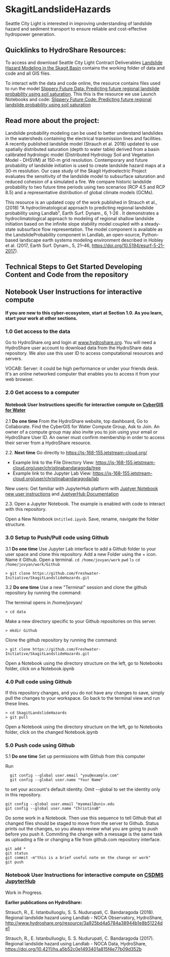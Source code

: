 # SkagitLandslideHazards
Seattle City Light is interested in improving understanding of landslide hazard and sediment transport to ensure reliable and cost-effective hydropower generation.

## Quicklinks to HydroShare Resources:
To access and download Seattle City Light Contract Deliverables [Landslide Hazard Modeling in the Skagit Basin](https://www.hydroshare.org/resource/70d746c7da584ae6bd2f88deb5a4c188/)
contains the working folder of data and code and all GIS files.

To interact with the data and code online, the resource contains files used to run the model 
[Slippery Future Data: Predicting future regional landslide probability using soil saturation](https://www.hydroshare.org/resource/01b486f301864828ba2cd9ab7ac77c4e/).  This this is the resource we use Launch Notebooks and code: [Slippery Future Code: Predicting future regional landslide probability using soil saturation](https://www.hydroshare.org/resource/4cac25933f6448409cab97b293129b4f/)


## Read more about the project:
Landslide probability modeling can be used to better understand landslides in the watersheds containing the electrical transmission lines and facilities. A recently published landslide model (Strauch et al. 2018) updated to use spatially distributed saturation (depth to water table) derived from a basin calibrated hydrologic model (Distributed Hydrology Soil and Vegetation Model - DHSVM) at 150-m grid resolution. Contemporary and future probability of landslide initiation is used to create landslide hazard maps at a 30-m resolution. Our case study of the Skagit Hydroelectric Project evaluates the sensitivity of the landslide model to subsurface saturation and reduced cohesion of a simulated a fire. We compare historic landslide probability to two future time periods using two scenarios (RCP 4.5 and RCP 8.5) and a representative distribution of global climate models (GCMs).

This resource is an updated copy of the work published in Strauch et al., (2018) "A hydroclimatological approach to predicting regional landslide probability using Landlab", Earth Surf. Dynam., 6, 1-26 . It demonstrates a hydroclimatological approach to modeling of regional shallow landslide initiation based on the infinite slope stability model coupled with a steady-state subsurface flow representation. The model component is available as the LandslideProbability component in Landlab, an open-source, Python-based landscape earth systems modeling environment described in Hobley et al. (2017, Earth Surf. Dynam., 5, 21–46, https://doi.org/10.5194/esurf-5-21-2017). 

## Technical Steps to Get Started Developing Content and Code from the repository

## Notebook User Instructions for interactive compute 

#### If you are new to this cyber-ecosystem, start at Section 1.0. As you learn, start your work at other sections.

### 1.0 Get access to the data
Go to HydroShare.org and login at www.hydroshare.org. You will need a HydroShare user account to download data from the HydroShare data repository.  We also use this user ID to access computational resources and servers. 

VOCAB: Server: it could be high performance or under your friends desk.  It's an online networked computer that enables you to access it from your web browser. 

### 2.0 Get access to a computer

#### Notebook User Instructions specific for interactive compute on [CyberGIS for Water](https://www.hydroshare.org/group/157)

2.1 **Do one time** From the HydroShare website, top dashboard, Go to Collaborate. Find the CyberGIS for Water Compute Group, Ask to Join. An owner of a compute group may also invite you to join using your email or HydroShare User ID.  An owner must confirm membership in order to access their server from a HydroShare resource.

2.2. **Next time** Go directly to https://js-168-155.jetstream-cloud.org/

- Example link to the File Directory View: https://js-168-155.jetstream-cloud.org/user/christinabandaragoda/tree
- Example link to the Jupyter Lab View: https://js-168-155.jetstream-cloud.org/user/christinabandaragoda/lab

New users: Get familiar with JupyterHub platform with [Juptyer Notebook new user instructions](   ) and [JuptyerHub Documentation](https://jupyterhub.readthedocs.io/en/stable/index.html)

2.3. Open a Jupyter Notebook.  The example is enabled with code to interact with this repository.  

Open a New Notebook  `Untitled.ipynb`.  Save, rename, navigate the folder structure.  

### 3.0 Setup to Push/Pull code using Github
3.1 **Do one time** Use Jupyter Lab interface to add a Github folder to your user space and clone this repository. 
Add a new Folder using the + icon. Name it Github. 
Open a terminal. 
`cd /home/jovyan/work`
`pwd`
`ls`
`cd /home/jovyan/work/Github`
```
> git clone https://github.com/Freshwater-Initiative/SkagitLandslideHazards.git

```

3.2 **Do one time**  Use a new "Terminal" session and clone the github repository by running the command:

The terminal opens in /home/jovyan/

```
> cd data

```
Make a new directory specific to your Github repositories on this server. 

```
> mkdir Github   

```
Clone the github repository by running the command:

```
> git clone https://github.com/Freshwater-Initiative/SkagitLandslideHazards.git

```
Open a Notebook using the directory structure on the left, go to Notebooks folder, click on a Notebook.ipynb

### 4.0 Pull code using Github

If this repository changes, and you do not have any changes to save, simply pull the changes to your workspace.
Go back to the terminal view and run these lines.

```
> cd SkagitLandslideHazards
> git pull
```
Open a Notebook using the directory structure on the left, go to Notebooks folder, click on the changed Notebook.ipynb

### 5.0 Push code using Github
5.1 **Do one time** Set up permissions with Github from this computer

Run
```
  git config --global user.email "you@example.com"
  git config --global user.name "Your Name"
```
to set your account's default identity.
Omit --global to set the identity only in this repository.
```
git config --global user.email "myemail@univ.edu
git config --global user.name "ChristinaB"
```
Do some work in a Notebook. Then use this sequence to tell Github that all changed files should be staged to move from the server to Github. Status prints out the changes, so you always review what you are going to push before you push it. Commiting the change with a message is the same task as uploading a file or changing a file from github.com repository interface.  
```
git add *
git status
git commit -m"this is a brief useful note on the change or work"
git push
```
### Notebook User Instructions for interactive compute on [CSDMS JupyterHub](https://www)
Work in Progress.



**Earlier publications on HydroShare:**

Strauch, R., E. Istanbulluoglu, S. S. Nudurupati, C. Bandaragoda (2018). Regional landslide hazard using Landlab - NOCA Observatory, HydroShare, http://www.hydroshare.org/resource/3a925bd4a5784a38944b1e8b51224de1

Strauch, R., E. Istanbulluoglu, S. S. Nudurupati, C. Bandaragoda (2017). Regional landslide hazard using Landlab - NOCA Data, HydroShare, https://doi.org/10.4211/hs.a5b52c0e1493401a815f4e77b09d352b
